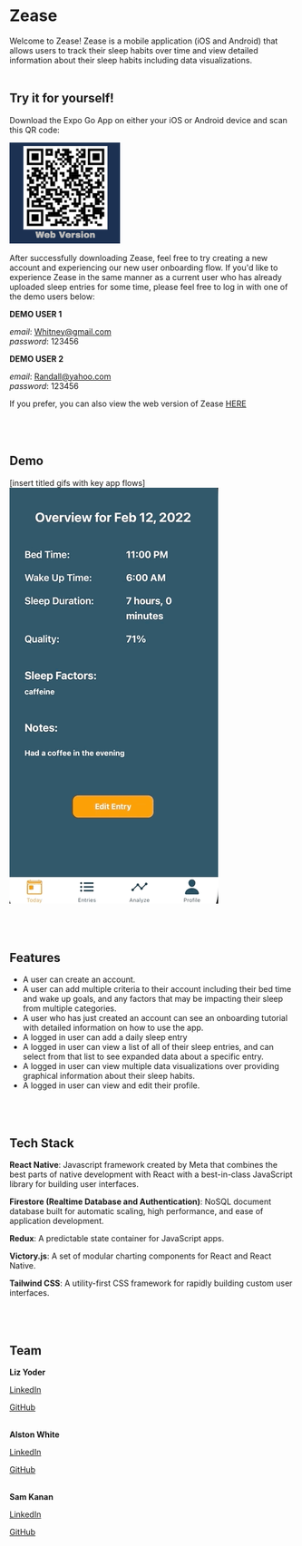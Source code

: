 # Zease

Welcome to Zease! Zease is a mobile application (iOS and Android) that allows users to track their sleep habits over time and view detailed information about their sleep habits including data visualizations.
<br/><br/>

## Try it for yourself!

Download the Expo Go App on either your iOS or Android device and scan this QR code:

![](./web_qrcode.png)

After successfully downloading Zease, feel free to try creating a new account and experiencing our new user onboarding flow. If you'd like to experience Zease in the same manner as a current user who has already uploaded sleep entries for some time, please feel free to log in with one of the demo users below:

**DEMO USER 1**

*email*: Whitney@gmail.com  
*password*: 123456

**DEMO USER 2**

*email*: Randall@yahoo.com  
*password*: 123456

If you prefer, you can also view the web version of Zease [HERE](https://zease.vercel.app/)
<br/><br/>
<br/><br/>

## Demo

[insert titled gifs with key app flows]
![](./ZeazeGifTest.gif)
<br/><br/>
<br/><br/>

## Features

- A user can create an account.
- A user can add multiple criteria to their account including their bed time and wake up goals, and any factors that may be impacting their sleep from multiple categories.
- A user who has just created an account can see an onboarding tutorial with detailed information on how to use the app.
- A logged in user can add a daily sleep entry
- A logged in user can view a list of all of their sleep entries, and can select from that list to see expanded data about a specific entry.
- A logged in user can view multiple data visualizations over providing graphical information about their sleep habits.
- A logged in user can view and edit their profile.
<br/><br/>
<br/><br/>

## Tech Stack

**React Native**: Javascript framework created by Meta that combines the best parts of native development with React with a best-in-class JavaScript library for building user interfaces.

**Firestore (Realtime Database and Authentication)**: NoSQL document database built for automatic scaling, high performance, and ease of application development.

**Redux**: A predictable state container for JavaScript apps.

**Victory.js**: A set of modular charting components for React and React Native.

**Tailwind CSS**: A utility-first CSS framework for rapidly building custom user interfaces.
<br/><br/>
<br/><br/>

## Team

**Liz Yoder**

[LinkedIn](https://www.linkedin.com/in/alston-white/)

[GitHub](https://github.com/EAHYoder)
<br/><br/>

**Alston White**

[LinkedIn](https://www.linkedin.com/in/liz-yoder/)

[GitHub](https://github.com/alstonwhite)
<br/><br/>

**Sam Kanan**

[LinkedIn](https://www.linkedin.com/in/sammy-kanan-750ba14/)

[GitHub](https://github.com/sammy-k)
<br/><br/>
